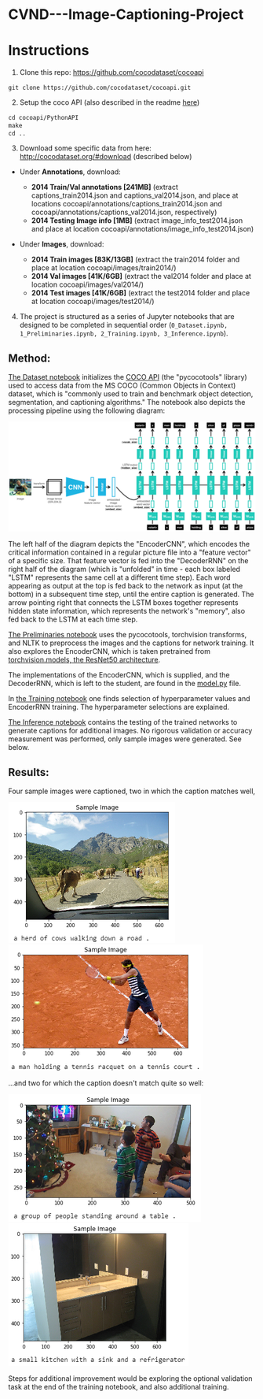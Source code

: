# CVND---Image-Captioning-Project

# Instructions  
1. Clone this repo: https://github.com/cocodataset/cocoapi  
```
git clone https://github.com/cocodataset/cocoapi.git  
```

2. Setup the coco API (also described in the readme [here](https://github.com/cocodataset/cocoapi)) 
```
cd cocoapi/PythonAPI  
make  
cd ..
```

3. Download some specific data from here: http://cocodataset.org/#download (described below)

* Under **Annotations**, download:
  * **2014 Train/Val annotations [241MB]** (extract captions_train2014.json and captions_val2014.json, and place at locations cocoapi/annotations/captions_train2014.json and cocoapi/annotations/captions_val2014.json, respectively)  
  * **2014 Testing Image info [1MB]** (extract image_info_test2014.json and place at location cocoapi/annotations/image_info_test2014.json)

* Under **Images**, download:
  * **2014 Train images [83K/13GB]** (extract the train2014 folder and place at location cocoapi/images/train2014/)
  * **2014 Val images [41K/6GB]** (extract the val2014 folder and place at location cocoapi/images/val2014/)
  * **2014 Test images [41K/6GB]** (extract the test2014 folder and place at location cocoapi/images/test2014/)

4. The project is structured as a series of Jupyter notebooks that are designed to be completed in sequential order (`0_Dataset.ipynb, 1_Preliminaries.ipynb, 2_Training.ipynb, 3_Inference.ipynb`).



## Method:

[The Dataset notebook](0_Dataset.ipynb) initializes the [COCO API](https://github.com/cocodataset/cocoapi) (the "pycocotools" library) used to access data from the MS COCO (Common Objects in Context) dataset, which is "commonly used to train and benchmark object detection, segmentation, and captioning algorithms." The notebook also depicts the processing pipeline using the following diagram:

![foo](images/encoder-decoder.png)

The left half of the diagram depicts the "EncoderCNN", which encodes the critical information contained in a regular picture file into a "feature vector" of a specific size. That feature vector is fed into the "DecoderRNN" on the right half of the diagram (which is "unfolded" in time - each box labeled "LSTM" represents the same cell at a different time step). Each word appearing as output at the top is fed back to the network as input (at the bottom) in a subsequent time step, until the entire caption is generated. The arrow pointing right that connects the LSTM boxes together represents hidden state information, which represents the network's "memory", also fed back to the LSTM at each time step.

[The Preliminaries notebook](1_Preliminaries.ipynb) uses the pycocotools, torchvision transforms, and NLTK to preprocess the images and the captions for network training. It also explores the EncoderCNN, which is taken pretrained from [torchvision.models, the ResNet50 architecture](https://pytorch.org/docs/master/torchvision/models.html#id3).

The implementations of the EncoderCNN, which is supplied, and the DecoderRNN, which is left to the student, are found in the [model.py](model.py) file.

In [the Training notebook](2_Training.ipynb) one finds selection of hyperparameter values and EncoderRNN training. The hyperparameter selections are explained.

[The Inference notebook](3_Inference.ipynb) contains the testing of the trained networks to generate captions for additional images. No rigorous validation or accuracy measurement was performed, only sample images were generated. See below.

## Results:

Four sample images were captioned, two in which the caption matches well, 

![images/cows.png](images/cows.png)  ![images/tennis.png](images/tennis.png)

...and two for which the caption doesn't match quite so well:

![images/kids.png](images/kids.png)  ![images/bathroom.png](images/bathroom.png)

Steps for additional improvement would be exploring the optional validation task at the end of the training notebook, and also additional training.
